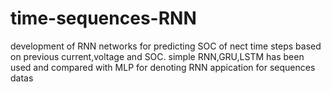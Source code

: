 # time-sequences-RNN
development of RNN networks for predicting SOC of nect time steps based on previous current,voltage and SOC.
simple RNN,GRU,LSTM has been used and compared with MLP for denoting RNN appication for sequences datas
